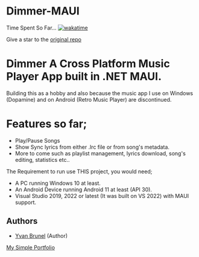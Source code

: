 # Dimmer-MAUI
Time Spent So Far... [![wakatime](https://wakatime.com/badge/user/20225675-04f6-42d1-8535-b25921cfc585/project/6d9509eb-58c7-40db-b0e6-63ad72a6e172.svg)](https://wakatime.com/badge/user/20225675-04f6-42d1-8535-b25921cfc585/project/6d9509eb-58c7-40db-b0e6-63ad72a6e172)

Give a star to the [original repo](https://github.com/YBTopaz8/Dimmer-MAUI)

# Dimmer A Cross Platform Music Player App built in .NET MAUI.

Building this as a hobby and also because the music app I use on Windows (Dopamine) and on Android (Retro Music Player) are discontinued.

# Features so far;
- Play/Pause Songs
- Show Sync lyrics from either .lrc file or from song's metadata.
- More to come such as playlist management, lyrics download, song's editing, statistics etc..

The Requirement to run use THIS project, you would need;
- A PC running Windows 10 at least.
- An Android Device running Android 11 at least (API 30).
- Visual Studio 2019, 2022 or latest (It was built on VS 2022) with MAUI support.

## Authors

- [Yvan Brunel](https://github.com/YBTopaz8) (Author)

 [My Simple Portfolio](https://flowcv.me/ybtopaz)
